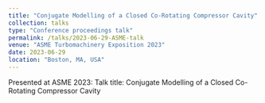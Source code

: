 ```yaml
---
title: "Conjugate Modelling of a Closed Co-Rotating Compressor Cavity"
collection: talks
type: "Conference proceedings talk"
permalink: /talks/2023-06-29-ASME-talk
venue: "ASME Turbomachinery Exposition 2023"
date: 2023-06-29
location: "Boston, MA, USA"
---
```


Presented at ASME 2023:
Talk title: Conjugate Modelling of a Closed Co-Rotating Compressor Cavity
